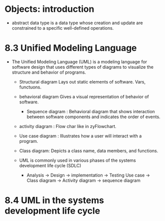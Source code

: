 # Objects: introduction 
	
* abstract data type is a data type whose creation and update are constrained to a specific well-defined operations. 

# 8.3 Unified Modeling Language 
* The Unified Modeling Language (UML) is a modeling language for software design that uses different types of diagrams to visualize the structure and behavior of programs.
	* Structural diagram Lays out static elements of software. Vars, functuons.
	
	* behavioral diagram Gives a visual representation of behavior of software.   
		* Sequence diagram : Behavioral diagram that shows interaction between software components and indicates the order of events.
	
	* activity diagram : Flow char like in zyFlowchart. 
	
	* Use case diagram : Illustrates how a user will interact with a program.  
	
	* Class diagram: Depicts a class name, data members, and functions.
	
	* UML is commonly used in various phases of the systems development life cycle (SDLC) 
		* Analysis -> Design -> implementation -> Testing 
		  Use case -> Class diagram -> Activity diagram -> sequence diagram
# 8.4 UML in the systems development life cycle 
